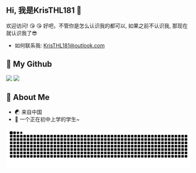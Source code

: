 ## Hi, 我是KrisTHL181 👋

欢迎访问! :kissing_heart: :kissing_heart:
好吧，不管你是怎么认识我的都可以, 如果之前不认识我, 那现在就认识我了😎 
- 如何联系我: KrisTHL181@outlook.com

## 🌟 My Github
![](https://github-readme-stats.vercel.app/api?username=KrisTHL181&show_icons=true&theme=transparent)
![](https://github-readme-stats.vercel.app/api/top-langs/?username=KrisTHL181&layout=compact&theme=tokyonight)

## 💬 About Me
- ☯ 来自中国
- 📖 一个正在初中上学的学生~

![](https://raw.githubusercontent.com/KrisTHL181/KrisTHL181/assets/github-contribution-grid-snake.svg)
